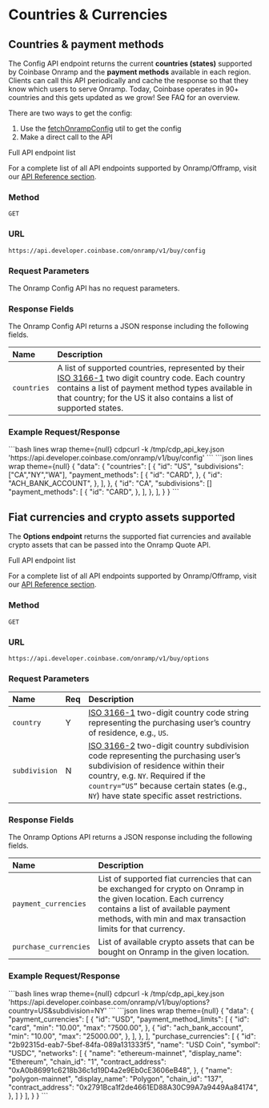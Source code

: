 # Countries & Currencies

## Countries & payment methods

The Config API endpoint returns the current **countries (states)** supported by Coinbase Onramp and the **payment methods** available in each region.
Clients can call this API periodically and cache the response so that they know which users to serve Onramp.
Today, Coinbase operates in 90+ countries and this gets updated as we grow! See FAQ for an overview.

There are two ways to get the config:

1. Use the [fetchOnrampConfig](https://docs.base.org/builderkits/onchainkit/fund/fetch-onramp-config) util to get the config
2. Make a direct call to the API

<Tip>
  Full API endpoint list

  For a complete list of all API endpoints supported by Onramp/Offramp, visit our [API Reference section](/api-reference/rest-api/onramp-offramp/get-buy-config).
</Tip>

### Method

```
GET
```

### URL

```
https://api.developer.coinbase.com/onramp/v1/buy/config
```

### Request Parameters

The Onramp Config API has no request parameters.

### Response Fields

The Onramp Config API returns a JSON response including the following fields.

| Name        | Description                                                                                                                                                                                                                                                                |
| :---------- | :------------------------------------------------------------------------------------------------------------------------------------------------------------------------------------------------------------------------------------------------------------------------- |
| `countries` | A list of supported countries, represented by their [ISO 3166-1](https://en.wikipedia.org/wiki/ISO_3166-1) two digit country code. Each country contains a list of payment method types available in that country; for the US it also contains a list of supported states. |

### Example Request/Response

<Tabs>
  <Tab value="bash" title="Request (cURL)">
    ```bash lines wrap theme={null}
    cdpcurl -k /tmp/cdp_api_key.json 'https://api.developer.coinbase.com/onramp/v1/buy/config'
    ```
  </Tab>

  <Tab value="jsonResponse" title="Response 200 (JSON)">
    ```json lines wrap theme={null}
    {
      "data": {
        "countries": [
          {
            "id": "US",
            "subdivisions": ["CA","NY","WA"],
            "payment_methods": [
              {
                "id": "CARD",
              },
              {
                "id": "ACH_BANK_ACCOUNT",
              },
            ],
          },
          {
            "id": "CA",
            "subdivisions": []
            "payment_methods": [
              {
                "id": "CARD",
              },
            ],
          },
        ],
      }
    }
    ```
  </Tab>
</Tabs>

## Fiat currencies and crypto assets supported

The **Options endpoint** returns the supported fiat currencies and available crypto assets that can be passed into the Onramp Quote API.

<Tip>
  Full API endpoint list

  For a complete list of all API endpoints supported by Onramp/Offramp, visit our [API Reference section](/api-reference/rest-api/onramp-offramp/get-buy-options).
</Tip>

### Method

```
GET
```

### URL

```
https://api.developer.coinbase.com/onramp/v1/buy/options
```

### Request Parameters

| Name          | Req | Description                                                                                                                                                                                                                                                                                       |
| :------------ | :-- | :------------------------------------------------------------------------------------------------------------------------------------------------------------------------------------------------------------------------------------------------------------------------------------------------ |
| `country`     | Y   | [ISO 3166-1](https://en.wikipedia.org/wiki/ISO_3166-1) two-digit country code string representing the purchasing user’s country of residence, e.g., `US`.                                                                                                                                         |
| `subdivision` | N   | [ISO 3166-2](https://en.wikipedia.org/wiki/ISO_3166-2) two-digit country subdivision code representing the purchasing user’s subdivision of residence within their country, e.g. `NY`. Required if the `country=“US”` because certain states (e.g., `NY`) have state specific asset restrictions. |

### Response Fields

The Onramp Options API returns a JSON response including the following fields.

| Name                  | Description                                                                                                                                                                                                            |
| :-------------------- | :--------------------------------------------------------------------------------------------------------------------------------------------------------------------------------------------------------------------- |
| `payment_currencies`  | List of supported fiat currencies that can be exchanged for crypto on Onramp in the given location. Each currency contains a list of available payment methods, with min and max transaction limits for that currency. |
| `purchase_currencies` | List of available crypto assets that can be bought on Onramp in the given location.                                                                                                                                    |

### Example Request/Response

<Tabs>
  <Tab value="bash" title="Request (cURL)">
    ```bash lines wrap theme={null}
    cdpcurl -k /tmp/cdp_api_key.json 'https://api.developer.coinbase.com/onramp/v1/buy/options?country=US&subdivision=NY'
    ```
  </Tab>

  <Tab value="jsonResponse" title="Response 200 (JSON)">
    ```json lines wrap theme={null}
    {
      "data": {
        "payment_currencies": [
          {
            "id": "USD",
            "payment_method_limits": [
              {
                "id": "card",
                "min": "10.00",
                "max": "7500.00",
              },
              {
                "id": "ach_bank_account",
                "min": "10.00",
                "max": "25000.00",
              },
            ],
          },
        ],
        "purchase_currencies": [
          {
            "id": "2b92315d-eab7-5bef-84fa-089a131333f5",
            "name": "USD Coin",
            "symbol": "USDC",
            "networks": [
              {
                "name": "ethereum-mainnet",
                "display_name": "Ethereum",
                "chain_id": "1",
                "contract_address": "0xA0b86991c6218b36c1d19D4a2e9Eb0cE3606eB48",
              },
              {
                "name": "polygon-mainnet",
                "display_name": "Polygon",
                "chain_id": "137",
                "contract_address": "0x2791Bca1f2de4661ED88A30C99A7a9449Aa84174",
              },
            ]
          }
        ],
      }
    }
    ```
  </Tab>
</Tabs>

